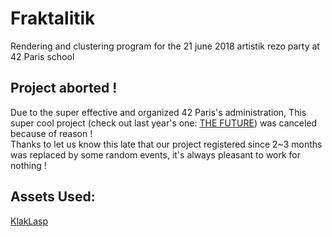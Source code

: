 # Fraktalitik

Rendering and clustering program for the 21 june 2018 artistik rezo party at 42 Paris school

## Project aborted !

Due to the super effective and organized 42 Paris's administration, This super cool project (check out last year's one: [THE FUTURE](https://github.com/alelievr/THE_FUTURE)) was canceled because of reason !  
Thanks to let us know this late that our project registered since 2~3 months was replaced by some random events, it's always pleasant to work for nothing !  

## Assets Used:

[KlakLasp](https://github.com/keijiro/KlakLasp)
